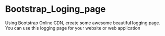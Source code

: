 # Bootstrap_Loging_page
Using Bootstrap Online CDN, create some awesome beautiful logging page. You can use this logging page for your website or web application
